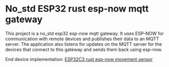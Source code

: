 # No_std ESP32 rust esp-now mqtt gateway

This project is a no_std esp32 esp-now mqtt gateway. It uses ESP-NOW for communication with remote devices and publishes their data to an MQTT server. The application also listens for updates on the MQTT server for the devices that connect to this gateway and sends them back using esp-now.

End device implementation: [ESP32C3 rust esp-now movement sensor](https://github.com/kamo104/esp32c3-rust-movement-sensor)